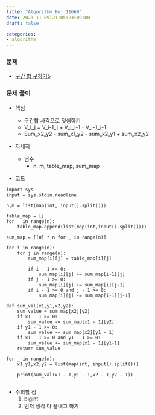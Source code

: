```yaml
---
title: "Algorithm Boj 11660"
date: 2023-11-09T21:05:23+09:00
draft: false

categories:
- algorithm
---
```


### 문제
- [구간 합 구하기5](https://www.acmicpc.net/problem/11660)

### 문제 풀이
- 핵심
    - 구간합 사각으로 덧셈하기
    - V_i_j = V_i-1_j + V_i_j-1 - V_i-1_j-1
    - Sum_x2_y2 - sum_x1_y2 - sum_x2_y1 + sum_x2_y2

- 자세히
    - 변수
        - n, m, table_map, sum_map
- 코드
```python3
import sys
input = sys.stdin.readline

n,m = list(map(int, input().split()))

table_map = []
for _ in range(n):
    table_map.append(list(map(int,input().split())))
    
sum_map = [[0] * n for _ in range(n)]

for i in range(n):
    for j in range(n):
        sum_map[i][j] = table_map[i][j]
        
        if i - 1 >= 0:
            sum_map[i][j] += sum_map[i-1][j]
        if j - 1 >= 0:
            sum_map[i][j] += sum_map[i][j-1]
        if i - 1 >= 0 and j - 1 >= 0:
            sum_map[i][j] -= sum_map[i-1][j-1]
            
def sum_val(x1,y1,x2,y2):
    sum_value = sum_map[x2][y2]
    if x1 - 1 >= 0:
        sum_value -= sum_map[x1 - 1][y2]
    if y1 - 1 >= 0:
        sum_value -= sum_map[x2][y1 - 1]
    if x1 - 1 >= 0 and y1 - 1 >= 0:
        sum_value += sum_map[x1 - 1][y1-1]
    return sum_value

for _ in range(m):
    x1,y1,x2,y2 = list(map(int, input().split()))
    
    print(sum_val(x1 - 1,y1 - 1,x2 - 1,y2 - 1))
    
```

- 주의할 점
    1. bigint
    1. 먼저 생각 다 끝내고 하기

